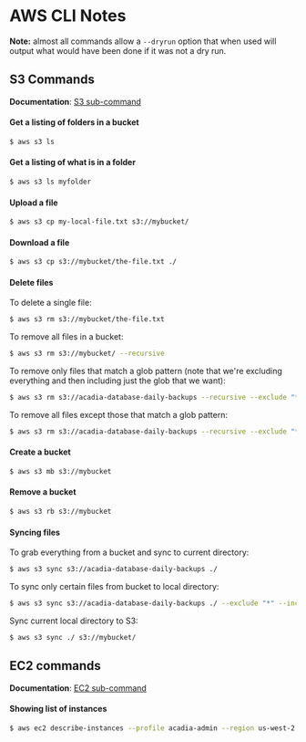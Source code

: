 # AWS CLI Notes

**Note:** almost all commands allow a `--dryrun` option that when used will output what would have been done if it was not a dry run.

## S3 Commands

**Documentation**: [S3 sub-command](http://docs.aws.amazon.com/cli/latest/reference/s3)

#### Get a listing of folders in a bucket

```bash
$ aws s3 ls 
```

#### Get a listing of what is in a folder

```bash
$ aws s3 ls myfolder
```

#### Upload a file

```bash
$ aws s3 cp my-local-file.txt s3://mybucket/
```

#### Download a file

```bash
$ aws s3 cp s3://mybucket/the-file.txt ./
```

#### Delete files

To delete a single file:

```bash
$ aws s3 rm s3://mybucket/the-file.txt
```

To remove all files in a bucket:

```bash
$ aws s3 rm s3://mybucket/ --recursive
```

To remove only files that match a glob pattern (note that we're excluding everything and then including just the glob that we want):

```bash
$ aws s3 rm s3://acadia-database-daily-backups --recursive --exclude "*" --include "*.sql.gz"
```

To remove all files except those that match a glob pattern:

```bash
$ aws s3 rm s3://acadia-database-daily-backups --recursive --exclude "*.bak"
```

#### Create a bucket

```bash
$ aws s3 mb s3://mybucket
```

#### Remove a bucket

```bash
$ aws s3 rb s3://mybucket
```

#### Syncing files

To grab everything from a bucket and sync to current directory:

```bash
$ aws s3 sync s3://acadia-database-daily-backups ./
```

To sync only certain files from bucket to local directory:

```bash
$ aws s3 sync s3://acadia-database-daily-backups ./ --exclude "*" --include "acadia-staging*"
```

Sync current local directory to S3:

```bash
$ aws s3 sync ./ s3://mybucket/
```

## EC2 commands

**Documentation**: [EC2 sub-command](http://docs.aws.amazon.com/cli/latest/reference/ec2)

#### Showing list of instances

```bash
$ aws ec2 describe-instances --profile acadia-admin --region us-west-2
```
